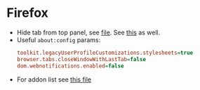 # Firefox
* Hide tab from top panel, see [file](/_files/userChrome.css). See [this](https://github.com/piroor/treestyletab/wiki/Code-snippets-for-custom-style-rules#hide-horizontal-tabs-at-the-top-of-the-window-1349-1672-2147) as well.
* Useful `about:config` params:
    ```ini
    toolkit.legacyUserProfileCustomizations.stylesheets=true
    browser.tabs.closeWindowWithLastTab=false
    dom.webnotifications.enabled=false
    ```
* For addon list see [this file](/plugins/Firefox.md)